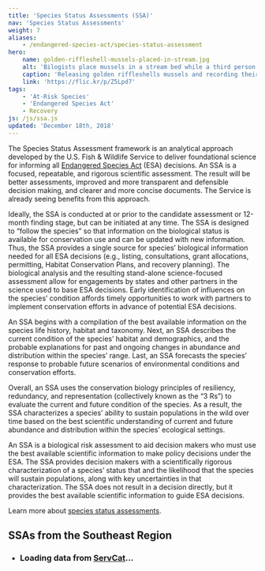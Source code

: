 ```yaml
---
title: 'Species Status Assessments (SSA)'
nav: 'Species Status Assessments'
weight: 7
aliases:
    - /endangered-species-act/species-status-assessment
hero:
    name: golden-riffleshell-mussels-placed-in-stream.jpg
    alt: 'Bilogists place mussels in a stream bed while a third person records information in a notebook.'
    caption: 'Releasing golden riffleshells mussels and recording their location. Photo by Gary Peeples, USFWS.'
    link: 'https://flic.kr/p/Z5Lpd7'
tags:
    - 'At-Risk Species'
    - 'Endangered Species Act'
    - Recovery
js: /js/ssa.js
updated: 'December 18th, 2018'
---
```


The Species Status Assessment framework is an analytical approach developed by the U.S. Fish & Wildlife Service to deliver foundational science for informing all [Endangered Species Act](/endangered-species-act) (ESA) decisions. An SSA is a focused, repeatable, and rigorous scientific assessment. The result will be better assessments, improved and more transparent and defensible decision making, and clearer and more concise documents. The Service is already seeing benefits from this approach.

Ideally, the SSA is conducted at or prior to the candidate assessment or 12-month finding stage, but can be initiated at any time. The SSA is designed to “follow the species” so that information on the biological status is available for conservation use and can be updated with new information. Thus, the SSA provides a single source for species’ biological information needed for all ESA decisions (e.g., listing, consultations, grant allocations, permitting, Habitat Conservation Plans, and recovery planning). The biological analysis and the resulting stand-alone science-focused assessment allow for engagements by states and other partners in the science used to base ESA decisions. Early identification of influences on the species’ condition affords timely opportunities to work with partners to implement conservation efforts in advance of potential ESA decisions.

An SSA begins with a compilation of the best available information on the species life history, habitat and taxonomy. Next, an SSA describes the current condition of the species’ habitat and demographics, and the probable explanations for past and ongoing changes in abundance and distribution within the species’ range. Last, an SSA forecasts the species’ response to probable future scenarios of environmental conditions and conservation efforts.

Overall, an SSA uses the conservation biology principles of resiliency, redundancy, and representation (collectively known as the “3 Rs”) to evaluate the current and future condition of the species. As a result, the SSA characterizes a species’ ability to sustain populations in the wild over time based on the best scientific understanding of current and future abundance and distribution within the species’ ecological settings.

An SSA is a biological risk assessment to aid decision makers who must use the best available scientific information to make policy decisions under the ESA. The SSA provides decision makers with a scientifically rigorous characterization of a species’ status that and the likelihood that the species will sustain populations, along with key uncertainties in that characterization. The SSA does not result in a decision directly, but it provides the best available scientific information to guide ESA decisions.

Learn more about [species status assessments](https://www.fws.gov/endangered/improving_esa/ssa.html).

## SSAs from the Southeast Region

<ul class="card-list">
  <li class="loading">
    <div class="spinner1">
      <div class="rect1"></div>
      <div class="rect2"></div>
      <div class="rect3"></div>
      <div class="rect4"></div>
      <div class="rect5"></div>
    </div>
    <h3>Loading data from <a href="https://ecos.fws.gov/ServCat/Reference/Profile/75903" target="_blank">ServCat</a>...</h3>
  </li>
</ul>

